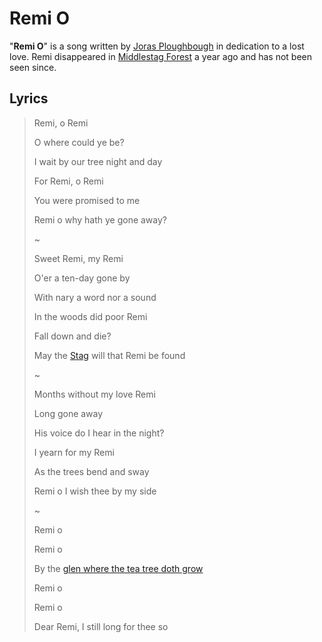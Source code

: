 # Remi O

"**Remi O**" is a song written by [Joras Ploughbough](../societies/esterfell-accord/citizenry/joras-ploughbough) in dedication to a lost love. Remi disappeared in [Middlestag Forest](../mote/esterfell/lenya/middlestag-forest) a year ago and has not been seen since.

## Lyrics

> Remi, o Remi
>
> O where could ye be?
>
> I wait by our tree night and day
>
> For Remi, o Remi
>
> You were promised to me
>
> Remi o why hath ye gone away?
>
> ~
>
> Sweet Remi, my Remi
>
> O'er a ten-day gone by
>
> With nary a word nor a sound
>
> In the woods did poor Remi
>
> Fall down and die?
>
> May the [Stag](../pantheon/phygius.md) will that Remi be found
>
> ~
>
> Months without my love Remi
>
> Long gone away
>
> His voice do I hear in the night?
>
> I yearn for my Remi
>
> As the trees bend and sway
>
> Remi o I wish thee by my side
>
> ~
>
> Remi o
>
> Remi o
>
> By the [glen where the tea tree doth grow](../societies/esterfell-accord/brier-glen)
>
> Remi o
>
> Remi o
>
> Dear Remi, I still long for thee so
